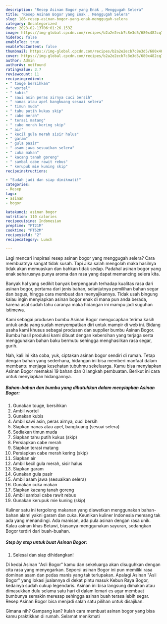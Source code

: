```yaml
---
description: "Resep Asinan Bogor yang Enak , Menggugah Selera"
title: "Resep Asinan Bogor yang Enak , Menggugah Selera"
slug: 186-resep-asinan-bogor-yang-enak-menggugah-selera
category: Uncategorized
date: 2023-02-13T06:01:26.153Z
image: https://img-global.cpcdn.com/recipes/b2a2e2ecb7c8e3d5/680x482cq70/asinan-bogor-foto-resep-utama.jpg
hideToc: false
enableToc: true
enableTocContent: false
thumbnail: https://img-global.cpcdn.com/recipes/b2a2e2ecb7c8e3d5/680x482cq70/asinan-bogor-foto-resep-utama.jpg
cover: https://img-global.cpcdn.com/recipes/b2a2e2ecb7c8e3d5/680x482cq70/asinan-bogor-foto-resep-utama.jpg
author: Admin
authorAv: notfound
ratingvalue: 3.7
reviewcount: 11
recipeingredient:
- " touge bersihkan"
- " wortel"
- " kubis"
- " sawi asin peras airnya cuci bersih"
- " nanas atau apel bangkuang sesuai selera"
- " timun muda"
- " tahu putih kukus skip"
- " cabe merah"
- " terasi matang"
- " cabe merah kering skip"
- " air"
- " kecil gula merah sisir halus"
- " garam"
- " gula pasir"
- " asam jawa sesuaikan selera"
- " cuka makan"
- " kacang tanah goreng"
- " sambal cabe rawit rebus"
- " kerupuk mie kuning skip"
recipeinstructions:

- "Sudah jadi dan siap dinikmati!"
categories:
- Resep
tags:
- asinan
- bogor

katakunci: asinan bogor 
nutrition: 110 calories
recipecuisine: Indonesian
preptime: "PT21M"
cooktime: "PT52M"
recipeyield: "2"
recipecategory: Lunch

---
```



Lagi mencari inspirasi resep asinan bogor yang menggugah selera? Cara membuatnya sangat tidak susah. Tapi Jika salah mengolah maka hasilnya tidak akan memuaskan dan bahkan tidak sedap. Padahal asinan bogor yang enak seharusnya punya aroma dan rasa yang dapat memancing selera kita.


Banyak hal yang sedikit banyak berpengaruh terhadap kualitas rasa dari asinan bogor, pertama dari jenis bahan, selanjutnya pemilihan bahan segar dan bagus, hingga cara membuat dan menyajikannya. Tidak usah bingung kalau ingin menyiapkan asinan bogor enak di mana pun anda berada, karena asal sudah tahu caranya maka hidangan ini mampu jadi suguhan istimewa.

Kami sebagai produsen bumbu Asinan Bogor mengucapkan terima kasih untuk anda yang sudah menyempatkan diri untuk mampir di web ini. Bidang usaha kami khusus sebagai produsen dan supplier bumbu Asinan Bogor. Bumbu hasil produksi kami dibuat dengan kebersihan yang terjaga serta menggunakan bahan baku bermutu sehingga menghasilkan rasa segar, gurih.


Nah, kali ini kita coba, yuk, ciptakan asinan bogor sendiri di rumah. Tetap dengan bahan yang sederhana, hidangan ini bisa memberi manfaat dalam membantu menjaga kesehatan tubuhmu sekeluarga. Kamu bisa menyiapkan Asinan Bogor memakai 19 bahan dan 0 langkah pembuatan. Berikut ini cara untuk menyiapkan hidangannya.

<!--inarticleads1-->

##### Bahan-bahan dan bumbu yang dibutuhkan dalam menyiapkan Asinan Bogor:

1. Gunakan  touge, bersihkan
1. Ambil  wortel
1. Gunakan  kubis
1. Ambil  sawi asin, peras airnya, cuci bersih
1. Siapkan  nanas atau apel, bangkuang (sesuai selera)
1. Sediakan  timun muda
1. Siapkan  tahu putih kukus (skip)
1. Persiapkan  cabe merah
1. Siapkan  terasi matang
1. Persiapkan  cabe merah kering (skip)
1. Siapkan  air
1. Ambil  kecil gula merah, sisir halus
1. Siapkan  garam
1. Gunakan  gula pasir
1. Ambil  asam jawa (sesuaikan selera)
1. Gunakan  cuka makan
1. Siapkan  kacang tanah goreng
1. Ambil  sambal cabe rawit rebus
1. Gunakan  kerupuk mie kuning (skip)


Kuliner satu ini tergolong makanan yang diawetkan menggunakan bahan-bahan alami yakni garam dan cuka. Keunikan kuliner Indonesia memang tak ada yang menandingi. Ada manisan, ada pula asinan dengan rasa unik. Kalau asinan khas Betawi, biasanya menggunakan sayuran, sedangkan Bogor terdiri dari buah-buahan. 

<!--inarticleads2-->

##### Step by step untuk buat Asinan Bogor:


1. Selesai dan siap dihidangkan!

Di kedai Asinan &#34;Asli Bogor&#34; kamu dan sekeluarga akan disuguhkan dengan cita rasa yang menyegarkan. Seporsi asinan Bogor ini pun memiliki rasa dominan asam dan pedas manis yang tak terlupakan. Apalagi Asinan &#34;Asli Bogor&#34; yang lokasi jualannya di dekat pintu masuk Kebun Raya Bogor, kedainya sudah cukup legendaris. Asinan ini bisa langsung dimakan atau dimasukkan dulu selama satu hari di dalam lemari es agar membuat bumbunya semakin meresap sehingga asinan buah terasa lebih segar. Resep Asinan Bogor bisa menjadi salah satu pilihan untuk disajikan. 

Gimana nih? Gampang kan? Itulah cara membuat asinan bogor yang bisa kamu praktikkan di rumah. Selamat menikmati
